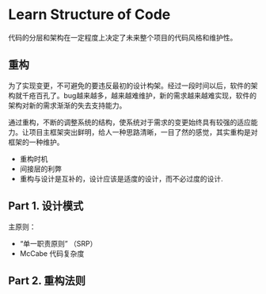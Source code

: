 # Learn Structure of Code
代码的分层和架构在一定程度上决定了未来整个项目的代码风格和维护性。

## 重构
为了实现变更，不可避免的要违反最初的设计构架。经过一段时间以后，软件的架构就千疮百孔了。bug越来越多，越来越难维护，新的需求越来越难实现，软件的架构对新的需求渐渐的失去支持能力。

通过重构，不断的调整系统的结构，使系统对于需求的变更始终具有较强的适应能力。让项目主框架突出鲜明，给人一种思路清晰，一目了然的感觉，其实重构是对框架的一种维护。

* 重构时机
* 间接层的利弊
* 重构与设计是互补的，设计应该是适度的设计，而不必过度的设计.


## Part 1. 设计模式

主原则：
* “单一职责原则” （SRP）
* McCabe 代码复杂度



## Part 2. 重构法则


